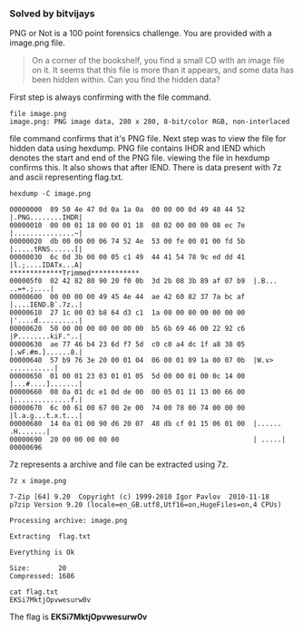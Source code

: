 ### Solved by bitvijays

PNG or Not is a 100 point forensics challenge. You are provided with a image.png file.

> On a corner of the bookshelf, you find a small CD with an image file on it. It seems that this file is more than it appears, and some data has been hidden within. Can you find the hidden data?

First step is always confirming with the file command.

```
file image.png 
image.png: PNG image data, 280 x 280, 8-bit/color RGB, non-interlaced
```
file command confirms that it's PNG file. Next step was to view the file for hidden data using hexdump. PNG file contains IHDR and IEND which denotes the start and end of the PNG file. viewing the file in hexdump confirms this. It also shows that after IEND. There is data present with 7z and ascii representing flag.txt.
```
hexdump -C image.png

00000000  89 50 4e 47 0d 0a 1a 0a  00 00 00 0d 49 48 44 52  |.PNG........IHDR|
00000010  00 00 01 18 00 00 01 18  08 02 00 00 00 08 ec 7e  |...............~|
00000020  db 00 00 00 06 74 52 4e  53 00 fe 00 01 00 fd 5b  |.....tRNS......[|
00000030  6c 0d 3b 00 00 05 c1 49  44 41 54 78 9c ed dd 41  |l.;....IDATx...A|
*************Trimmed************
000005f0  02 42 82 80 90 20 f0 0b  3d 2b 08 3b 89 af 07 b9  |.B... ..=+.;....|
00000600  00 00 00 00 49 45 4e 44  ae 42 60 82 37 7a bc af  |....IEND.B`.7z..|
00000610  27 1c 00 03 b8 64 d3 c1  1a 00 00 00 00 00 00 00  |'....d..........|
00000620  50 00 00 00 00 00 00 00  b5 6b 69 46 00 22 92 c6  |P........kiF."..|
00000630  ae 77 46 b4 23 6d f7 5d  c0 c0 a4 dc 1f a8 38 05  |.wF.#m.]......8.|
00000640  57 b9 76 3e 20 00 01 04  06 00 01 09 1a 00 07 0b  |W.v> ...........|
00000650  01 00 01 23 03 01 01 05  5d 00 00 01 00 0c 14 00  |...#....].......|
00000660  08 0a 01 dc e1 0d de 00  00 05 01 11 13 00 66 00  |..............f.|
00000670  6c 00 61 00 67 00 2e 00  74 00 78 00 74 00 00 00  |l.a.g...t.x.t...|
00000680  14 0a 01 00 90 d6 20 07  48 db cf 01 15 06 01 00  |...... .H.......|
00000690  20 00 00 00 00 00                                 | .....|
00000696
```

7z represents a archive and file can be extracted using 7z.
```
7z x image.png 

7-Zip [64] 9.20  Copyright (c) 1999-2010 Igor Pavlov  2010-11-18
p7zip Version 9.20 (locale=en_GB.utf8,Utf16=on,HugeFiles=on,4 CPUs)

Processing archive: image.png

Extracting  flag.txt

Everything is Ok

Size:       20
Compressed: 1686

cat flag.txt
EKSi7MktjOpvwesurw0v
```
The flag is **EKSi7MktjOpvwesurw0v**


